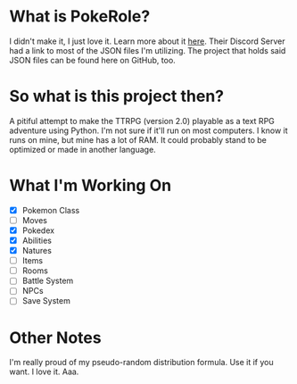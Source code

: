 # What is PokeRole?
I didn't make it, I just love it. Learn more about it [here](https://www.pokeroleproject.com/). Their Discord Server had a link to most of the JSON files I'm utilizing. The project that holds said JSON files can be found here on GitHub, too.

# So what is this project then?
A pitiful attempt to make the TTRPG (version 2.0) playable as a text RPG adventure using Python. I'm not sure if it'll run on most computers. I know it runs on mine, but mine has a lot of RAM. It could probably stand to be optimized or made in another language.

# What I'm Working On
- [x] Pokemon Class
- [ ] Moves
- [x] Pokedex
- [x] Abilities
- [x] Natures
- [ ] Items
- [ ] Rooms
- [ ] Battle System
- [ ] NPCs
- [ ] Save System

# Other Notes
I'm really proud of my pseudo-random distribution formula. Use it if you want. I love it. Aaa.
